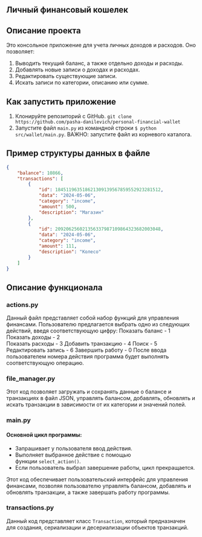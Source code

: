 ## Личный финансовый кошелек

## Описание проекта

Это консольное приложение для учета личных доходов и расходов. Оно позволяет:

1. Выводить текущий баланс, а также отдельно доходы и расходы.
2. Добавлять новые записи о доходах и расходах.
3. Редактировать существующие записи.
4. Искать записи по категории, описанию или сумме.

## Как запустить приложение

1. Клонируйте репозиторий с GitHub. `git clone https://github.com/pasha-danilevich/personal-financial-wallet`
2. Запустите файл `main.py`  из командной строки `$ python src/wallet/main.py`. ВАЖНО: запустите файл из корневого каталога.


## Пример структуры данных в файле

```json
{
    "balance": 10866,
    "transactions": [
        {
            "id": 184511963518621309139567859552923281512,
            "data": "2024-05-06",
            "category": "income",
            "amount": 500,
            "description": "Магазин"
        },
        {
            "id": 209206256021356337987109864323682003048,
            "data": "2024-05-06",
            "category": "income",
            "amount": 111,
            "description": "Колесо"
        }
    ]
}
```


## **Описание функционала** 

### actions.py
Данный файл представляет собой набор функций для управления финансами. 
Пользователю предлагается выбрать одно из следующих действий, введя соответствующую цифру:
Показать баланс - 1  
Показать доходы - 2  
Показать расходы - 3 
Добавить транзакцию - 4 
Поиск - 5 
Редактировать запись - 6
Завершить работу - 0 
После ввода пользователем номера действия программа будет выполнять соответствующую операцию.
### file_manager.py
Этот код позволяет загружать и сохранять данные о балансе и транзакциях в файл JSON, управлять балансом, добавлять, обновлять и искать транзакции в зависимости от их категории и значений полей.
### main.py
#### Основной цикл программы:

- Запрашивает у пользователя ввод действия.
- Выполняет выбранное действие с помощью функции `select_action()`.
- Если пользователь выбрал завершение работы, цикл прекращается.

Этот код обеспечивает пользовательский интерфейс для управления финансами, позволяя пользователю управлять балансом, добавлять и обновлять транзакции, а также завершать работу программы.
### transactions.py
Данный код представляет класс `Transaction`, который предназначен для создания, сериализации и десериализации объектов транзакций.
